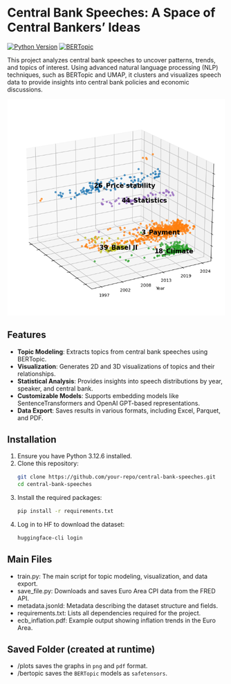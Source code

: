 # Central Bank Speeches: A Space of Central Bankers’ Ideas

[![Python Version](https://img.shields.io/badge/python-3.12.6-blue.svg)](https://www.python.org/downloads/release/python-3126/)
[![BERTopic](https://img.shields.io/badge/BERTopic-0.17.0-orange.svg)](https://github.com/MaartenGr/BERTopic)

This project analyzes central bank speeches to uncover patterns, trends, and topics of interest. Using advanced natural language processing (NLP) techniques, such as BERTopic and UMAP, it clusters and visualizes speech data to provide insights into central bank policies and economic discussions.

![3D Topic Visualization](3d_topic.png)

## Features

- **Topic Modeling**: Extracts topics from central bank speeches using BERTopic.
- **Visualization**: Generates 2D and 3D visualizations of topics and their relationships.
- **Statistical Analysis**: Provides insights into speech distributions by year, speaker, and central bank.
- **Customizable Models**: Supports embedding models like SentenceTransformers and OpenAI GPT-based representations.
- **Data Export**: Saves results in various formats, including Excel, Parquet, and PDF.

## Installation

1. Ensure you have Python 3.12.6 installed.
2. Clone this repository:
   ```bash
   git clone https://github.com/your-repo/central-bank-speeches.git
   cd central-bank-speeches
    ```
3. Install the required packages:
   ```bash
   pip install -r requirements.txt
   ```
4. Log in to HF to download the dataset:
   ```bash
   huggingface-cli login
   ```

## Main Files
- train.py: The main script for topic modeling, visualization, and data export.
- save_file.py: Downloads and saves Euro Area CPI data from the FRED API.
- metadata.jsonld: Metadata describing the dataset structure and fields.
- requirements.txt: Lists all dependencies required for the project.
- ecb_inflation.pdf: Example output showing inflation trends in the Euro Area.

## Saved Folder (created at runtime)

- /plots saves the graphs in `png` and `pdf` format.
- /bertopic saves the `BERTopic` models as `safetensors`.